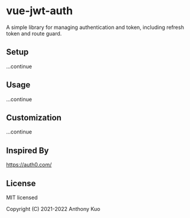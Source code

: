 # vue-jwt-auth
A simple library for managing authentication and token, including refresh token and route guard.

## Setup
...continue

## Usage
...continue

## Customization
...continue

## Inspired By
https://auth0.com/

## License

MIT licensed

Copyright (C) 2021-2022 Anthony Kuo
